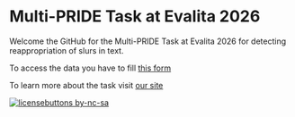 # Multi-PRIDE Task at Evalita 2026

Welcome the GitHub for the Multi-PRIDE Task at Evalita 2026 for detecting reappropriation of slurs in text.

To access the data you have to fill [this form](https://forms.gle/stegvyLf7jY8T9Y48)

To learn more about the task visit [our site](https://multipride-evalita.github.io/)


[![licensebuttons by-nc-sa](https://licensebuttons.net/l/by-nc-sa/3.0/88x31.png)](https://creativecommons.org/licenses/by-nc-sa/4.0)